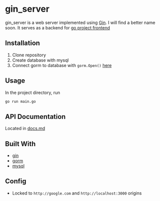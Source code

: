 # gin_server

gin_server is a web server implemented using [Gin](https://github.com/gin-gonic/gin). I will find a better name soon. It serves as a backend for [go project frontend](https://github.com/iamkahvi/go_project_frontend)


## Installation
1. Clone repository
2. Create database with mysql
3. Connect gorm to database with `gorm.Open()` [here](storage/main.go)

## Usage
In the project directory, run
```bash
go run main.go
```

## API Documentation
Located in [docs.md](docs.md)

## Built With
- [gin](https://github.com/gin-gonic/gin)
- [gorm](https://gorm.io/docs/)
- [mysql](https://dev.mysql.com/doc/refman/8.0/en/introduction.html)

## Config
- Locked to `http://google.com` and `http://localhost:3000` origins
